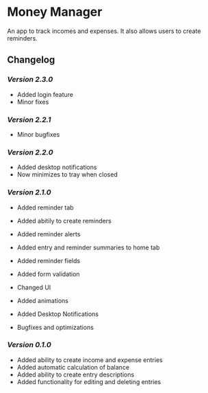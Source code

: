 # Money Manager

An app to track incomes and expenses. It also allows users to create reminders.

## Changelog

### _Version 2.3.0_

-   Added login feature
-   Minor fixes

### _Version 2.2.1_

-   Minor bugfixes

### _Version 2.2.0_

-   Added desktop notifications
-   Now minimizes to tray when closed

### _Version 2.1.0_

-   Added reminder tab
-   Added abitily to create reminders
-   Added reminder alerts
-   Added entry and reminder summaries to home tab
-   Added reminder fields

-   Added form validation

-   Changed UI
-   Added animations
-   Added Desktop Notifications

*   Bugfixes and optimizations

### _Version 0.1.0_

-   Added ability to create income and expense entries
-   Added automatic calculation of balance
-   Added ability to create entry descriptions
-   Added functionality for editing and deleting entries
